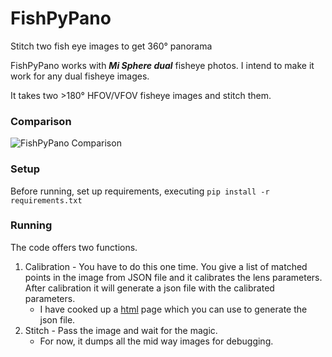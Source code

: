 # FishPyPano
Stitch two fish eye images to get 360° panorama

FishPyPano works with ***Mi Sphere dual*** fisheye photos. I intend to make it work for any dual fisheye images.

It takes two >180° HFOV/VFOV fisheye images and stitch them.

### Comparison
![FishPyPano Comparison](https://raw.githubusercontent.com/rnbdev/FishPyPano/master/img/comparison.jpg)

### Setup
Before running, set up requirements, executing `pip install -r requirements.txt`

### Running
The code offers two functions.
1. Calibration - You have to do this one time. You give a list of matched points in the image from JSON file and it calibrates the lens parameters. After calibration it will generate a json file with the calibrated parameters.
   - I have cooked up a [html](https://codepen.io/ranadeep/full/XVaPwy/) page which you can use to generate the json file.
2. Stitch - Pass the image and wait for the magic.
   - For now, it dumps all the mid way images for debugging.
